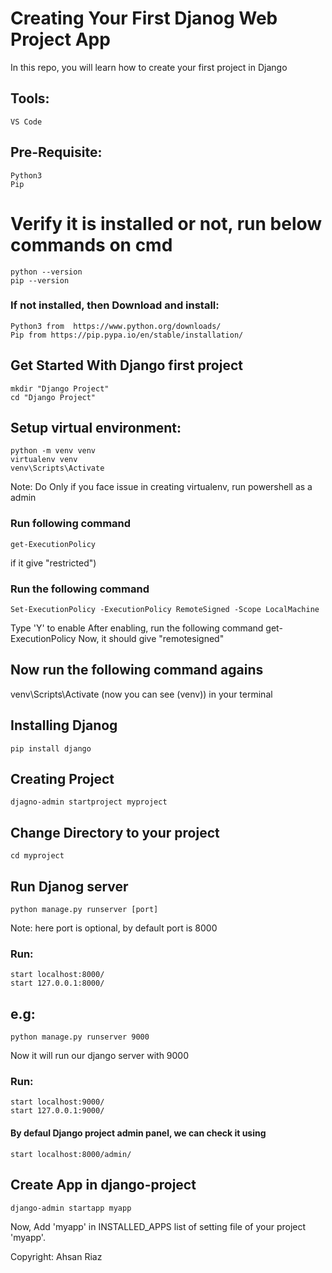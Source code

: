 # Creating Your First Djanog Web Project App
In this repo, you will learn how to create your first project in Django

## Tools: 
	VS Code
	
## Pre-Requisite:
	Python3
	Pip 

# Verify it is installed or not, run below commands on cmd
  	python --version
	pip --version

### If not installed, then Download and install:
	Python3 from  https://www.python.org/downloads/
	Pip from https://pip.pypa.io/en/stable/installation/

## Get Started With Django first project
	mkdir "Django Project"
	cd "Django Project"

## Setup virtual environment:
	python -m venv venv
	virtualenv venv
	venv\Scripts\Activate

Note: Do Only if you face issue in creating virtualenv, run powershell as a admin
### Run following command
	get-ExecutionPolicy 		
if it give "restricted")
### Run the following command
	Set-ExecutionPolicy -ExecutionPolicy RemoteSigned -Scope LocalMachine
Type 'Y' to enable
After enabling, run the following command
	get-ExecutionPolicy 
Now, it should give "remotesigned"

## Now run the following command agains
venv\Scripts\Activate 
(now you can see (venv)) in your terminal

## Installing Djanog
	pip install django

## Creating Project
	djagno-admin startproject myproject

## Change Directory to your project
	cd myproject
 
## Run Djanog server 
	python manage.py runserver [port]
Note: here port is optional, by default port is 8000

### Run:
	start localhost:8000/
	start 127.0.0.1:8000/
## e.g:	
	python manage.py runserver 9000		
Now it will run our django server with 9000
### Run:	
	start localhost:9000/
	start 127.0.0.1:9000/
	
#### By defaul Django project admin panel, we can check it using
	start localhost:8000/admin/


## Create App in django-project
	django-admin startapp myapp
Now, Add 'myapp' in INSTALLED_APPS list of setting file of your project 'myapp'.


Copyright: Ahsan Riaz

